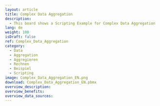 ```yaml
---
layout: article
title: Complex Data Aggregation
description: 
  - This board shows a Scripting Example for Complex Data Aggregation
lang: de
weight: 100
isDraft: false
ref: Complex_Data_Aggregation
category:
  - Data
  - Aggregation
  - Aggregieren
  - Rechnen
  - Beispiel
  - Scripting
image: Complex_Data_Aggregation_EN.png
download: Complex_Data_Aggregation_EN.pbmx
overview_description:
overview_benefits:
overview_data_sources:
---
```

